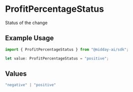 # ProfitPercentageStatus

Status of the change

## Example Usage

```typescript
import { ProfitPercentageStatus } from "@midday-ai/sdk";

let value: ProfitPercentageStatus = "positive";
```

## Values

```typescript
"negative" | "positive"
```